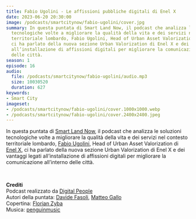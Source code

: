 ```yaml
---
title: Fabio Ugolini - Le affissioni pubbliche digitali di Enel X
date: 2023-06-20 20:30:00
image: /podcasts/smartcitynow/fabio-ugolini/cover.jpg
summary: In questa puntata di Smart Land Now, il podcast che analizza le soluzioni
  tecnologiche volte a migliorare la qualità della vita e dei servizi nel contesto
  territoriale lombardo, Fabio Ugolini, Head of Urban Asset Valorization di Enel X,
  ci ha parlato della nuova sezione Urban Valorization di Enel X e dei vantaggi legati
  all’installazione di affissioni digitali per migliorare la comunicazione all’interno
  delle città.
season: 1
episode: 16
audio:
  file: /podcasts/smartcitynow/fabio-ugolini/audio.mp3
  size: 10030520
  duration: 627
keywords:
- Smart City
imageset:
- /podcasts/smartcitynow/fabio-ugolini/cover.1000x1000.webp
- /podcasts/smartcitynow/fabio-ugolini/cover.2400x2400.jpeg
---
```


In questa puntata di [Smart Land Now](https://www.smartcitynow.it/), il podcast che analizza le soluzioni tecnologiche volte a migliorare la qualità della vita e dei servizi nel contesto territoriale lombardo, [Fabio Ugolini](https://www.linkedin.com/in/fabio-ugolini-ab2784a/), Head of Urban Asset Valorization di [Enel X](https://www.enelx.com/it/it/istituzioni/urban-asset-valorization?ecid=Display-Smartcitynow-IT_eCity_072023_IT-podcast-UrbanAssetValorization), ci ha parlato della nuova sezione Urban Valorization di Enel X e dei vantaggi legati all’installazione di affissioni digitali per migliorare la comunicazione all’interno delle città.

<br>

**Crediti**<br>
Podcast realizzato da [Digital People](https://w3id.org/digitalpeople)<br>
Autori della puntata: [Davide Fasoli](https://www.linkedin.com/in/davide-fasoli-2b3246179/), [Matteo Gallo](https://www.linkedin.com/in/matteo-gallo-4a5ab31a8/)<br>
Copertina: [Florian Zyba](https://www.linkedin.com/in/florian-zyba/)<br>
Musica: [penguinmusic](https://pixabay.com/users/penguinmusic-24940186/)